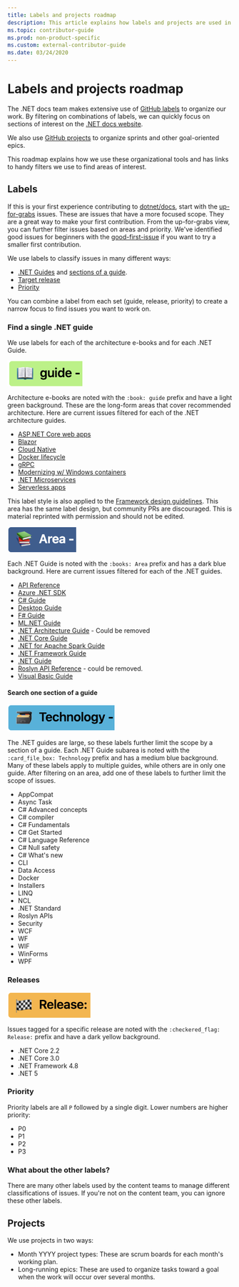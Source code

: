 ```yaml
---
title: Labels and projects roadmap 
description: This article explains how labels and projects are used in the dotnet/docs repository.
ms.topic: contributor-guide
ms.prod: non-product-specific
ms.custom: external-contributor-guide
ms.date: 03/24/2020
---
```

# Labels and projects roadmap

The .NET docs team makes extensive use of [GitHub labels](https://github.com/dotnet/docs/labels) to organize our work. By filtering on combinations of labels, we can quickly focus on sections of interest on the [.NET docs website](https://docs.microsoft.com/dotnet).

We also use [GitHub projects](https://github.com/dotnet/docs/projects) to organize sprints and other goal-oriented epics.

This roadmap explains how we use these organizational tools and has links to handy filters we use to find areas of interest.

## Labels

If this is your first experience contributing to [dotnet/docs](https://github.com/dotnet/docs), start with the [up-for-grabs](https://github.com/dotnet/docs/labels/up-for-grabs) issues. These are issues that have a more focused scope. They are a great way to make your first contribution. From the up-for-grabs view, you can further filter issues based on areas and priority. We've identified good issues for beginners with the [good-first-issue](https://github.com/dotnet/docs/labels/good-first-issue) if you want to try a smaller first contribution.

We use labels to classify issues in many different ways:

- [.NET Guides](#find-a-single-net-guide) and [sections of a guide](#search-one-section-of-a-guide).
- [Target release](#releases)
- [Priority](#priority)

You can combine a label from each set (guide, release, priority) to create a narrow focus to find issues you want to work on.

### Find a single .NET guide

We use labels for each of the architecture e-books and for each .NET Guide.

![:book: guide on light green background](./media/labels-projects/guide.png "Prefix for architecture guide labels")

Architecture e-books are noted with the `:book: guide` prefix and have a light green background. These are the long-form areas that cover recommended architecture. Here are current issues filtered for each of the .NET architecture guides.

- [ASP.NET Core web apps](https://github.com/dotnet/docs/labels/%3Abook%3A%20guide%20-%20ASP.NET%20Core%20web%20apps)
- [Blazor](https://github.com/dotnet/docs/labels/%3Abook%3A%20guide%20-%20Blazor)
- [Cloud Native](https://github.com/dotnet/docs/labels/%3Abook%3A%20guide%20-%20Cloud%20Native)
- [Docker lifecycle](https://github.com/dotnet/docs/labels/%3Abook%3A%20guide%20-%20Docker%20lifecycle)
- [gRPC](https://github.com/dotnet/docs/labels/%3Abook%3A%20guide%20-%20gRPC)
- [Modernizing w/ Windows containers](https://github.com/dotnet/docs/labels/%3Abook%3A%20guide%20-%20Modernizing%20w%2F%20Windows%20containers)
- [.NET Microservices](https://github.com/dotnet/docs/labels/%3Abook%3A%20guide%20-%20.NET%20Microservices)
- [Serverless apps](https://github.com/dotnet/docs/labels/%3Abook%3A%20guide%20-%20Serverless%20apps)

This label style is also applied to the [Framework design guidelines](https://github.com/dotnet/docs/labels/%3Abook%3A%20guide%20-%20Framework%20Design%20Guidelines). This area has the same label design, but community PRs are discouraged. This is material reprinted with permission and should not be edited.

![:books: Area on dark blue background](./media/labels-projects/area.png "Prefix for .NET Guide area labels")

Each .NET Guide is noted with the `:books: Area` prefix and has a dark blue background. Here are current issues filtered for each of the .NET guides.

- [API Reference](https://github.com/dotnet/docs/labels/%3Abooks%3A%20Area%20-%20API%20Reference)
- [Azure .NET SDK](https://github.com/dotnet/docs/labels/%3Abooks%3A%20Area%20-%20Azure%20.NET%20SDk)
- [C# Guide](https://github.com/dotnet/docs/labels/%3Abooks%3A%20Area%20-%20C%23%20Guide)
- [Desktop Guide](https://github.com/dotnet/docs/labels/%3Abooks%3A%20Area%20-%20Desktop%20Guide)
- [F# Guide](https://github.com/dotnet/docs/labels/%3Abooks%3A%20Area%20-%20F%23%20Guide)
- [ML.NET Guide](https://github.com/dotnet/docs/labels/%3Abooks%3A%20Area%20-%20ML.NET%20Guide)
- [.NET Architecture Guide](https://github.com/dotnet/docs/labels/%3Abooks%3A%20Area%20-%20.NET%20Architecture%20Guide) - Could be removed
- [.NET Core Guide](https://github.com/dotnet/docs/labels/%3Abooks%3A%20Area%20-%20.NET%20Core%20Guide)
- [.NET for Apache Spark Guide](https://github.com/dotnet/docs/labels/%3Abooks%3A%20Area%20-%20.NET%20for%20Apache%20Spark%20Guide)
- [.NET Framework Guide](https://github.com/dotnet/docs/labels/%3Abooks%3A%20Area%20-%20.NET%20Framework%20Guide)
- [.NET Guide](https://github.com/dotnet/docs/labels/%3Abooks%3A%20Area%20-%20.NET%20Guide)
- [Roslyn API Reference](https://github.com/dotnet/docs/labels/%3Abooks%3A%20Area%20-%20Roslyn%20API%20Reference) - could be removed.
- [Visual Basic Guide](https://github.com/dotnet/docs/labels/%3Abooks%3A%20Area%20-%20Visual%20Basic%20Guide)

#### Search one section of a guide

![:card_file_box: Area on medium blue background](./media/labels-projects/technology.png "Prefix for .NET Guide sub-area labels")

The .NET guides are large, so these labels further limit the scope by a section of a guide. Each .NET Guide subarea is noted with the `:card_file_box: Technology` prefix and has a medium blue background. Many of these labels apply to multiple guides, while others are in only one guide. After filtering on an area, add one of these labels to further limit the scope of issues.

- AppCompat
- Async Task
- C# Advanced concepts
- C# compiler
- C# Fundamentals
- C# Get Started
- C# Language Reference
- C# Null safety
- C# What's new
- CLI
- Data Access
- Docker
- Installers
- LINQ
- NCL
- .NET Standard
- Roslyn APIs
- Security
- WCF
- WF
- WIF
- WinForms
- WPF

### Releases

![:checkered_flag: Release: on dark yellow](./media/labels-projects/release.png "Prefix for release labels")

Issues tagged for a specific release are noted with the `:checkered_flag: Release:` prefix and have a dark yellow background.

- .NET Core 2.2
- .NET Core 3.0
- .NET Framework 4.8
- .NET 5

### Priority

Priority labels are all `P` followed by a single digit. Lower numbers are higher priority:

- P0
- P1
- P2
- P3

### What about the other labels?

There are many other labels used by the content teams to manage different classifications of issues. If you're not on the content team, you can ignore these other labels.

## Projects

We use projects in two ways:

- Month YYYY project types: These are scrum boards for each month's working plan.
- Long-running epics: These are used to organize tasks toward a goal when the work will occur over several months.

